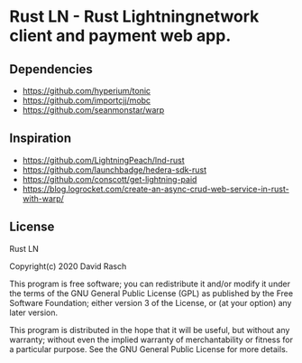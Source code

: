 # Rust LN - Rust Lightningnetwork client and payment web app.

## Dependencies

* https://github.com/hyperium/tonic
* https://github.com/importcjj/mobc
* https://github.com/seanmonstar/warp

## Inspiration

* https://github.com/LightningPeach/lnd-rust
* https://github.com/launchbadge/hedera-sdk-rust
* https://github.com/conscott/get-lightning-paid
* https://blog.logrocket.com/create-an-async-crud-web-service-in-rust-with-warp/

## License

Rust LN

Copyright(c) 2020 David Rasch

This program is free software; you can redistribute it and/or modify it under the terms of the GNU General Public License (GPL) as published by the Free Software Foundation; either version 3 of the License, or (at your option) any later version.

This program is distributed in the hope that it will be useful, but without any warranty; without even the implied warranty of merchantability or fitness for a particular purpose. See the GNU General Public License for more details.
